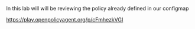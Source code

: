 
In this lab will will be reviewing the policy already defined in our configmap


https://play.openpolicyagent.org/p/cFmhezkVGI